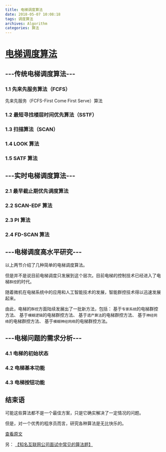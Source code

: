 ```yaml
---
title: 电梯调度算法
date: 2018-05-07 10:08:18
tags: 调度算法
archives: Algorithm
categories: 算法
---
```

# [电梯调度算法](https://mp.weixin.qq.com/s?__biz=MzIyMjYyMzg3MA%3D%3D&mid=2247485724&idx=1&sn=dafa64c031677b7c46b56e34d32c04ed&chksm=e82be80ddf5c611b153984068d34a24a77b470c0f0736cb6be162a4370f97e44613f371ca97b&mpshare=1&scene=23&srcid=05047xnZPzaJk0mK8Mo2G8jo%23rd)

## ---传统电梯调度算法---
### 1.1 先来先服务算法（FCFS）

  先来先服务（FCFS-First Come First Serve）算法

### 1.2 最短寻找楼层时间优先算法（SSTF）

### 1.3 扫描算法（SCAN）

### 1.4 LOOK 算法

### 1.5 SATF 算法

## ---实时电梯调度算法---
### 2.1 最早截止期优先调度算法

### 2.2 SCAN-EDF 算法

### 2.3 PI 算法

### 2.4 FD-SCAN 算法

## ---电梯调度高水平研究---
以上两节介绍了几种简单的电梯调度算法。

但是并不是说目前电梯调度只发展到这个层次。目前电梯的控制技术已经进入了电梯`群控`的时代。

随着微机在电梯系统中的应用和人工智能技术的发展，智能群控技术得以迅速发展起来。

由此，电梯的`群控`方面陆续发展出了一批新方法，包括：
基于`专家系统`的电梯群控方法、
基于`模糊逻辑`的电梯群控方法、
基于`遗产算法`的电梯群控方法、
基于`神经网络`的电梯群控方法、
基于`模糊神经网络`的电梯群控方法。

## ---电梯问题的需求分析---

### 4.1 电梯的初始状态

### 4.2 电梯基本功能

### 4.3 电梯按钮功能

## 结束语

可能这些算法都不是一个最佳方案，只是它确实解决了一定情况的问题。

但是，对一个优秀的程序员而言，研究各种算法是无比快乐的。

[查看原文](https://mp.weixin.qq.com/s?__biz=MzIyMjYyMzg3MA%3D%3D&mid=2247485724&idx=1&sn=dafa64c031677b7c46b56e34d32c04ed&chksm=e82be80ddf5c611b153984068d34a24a77b470c0f0736cb6be162a4370f97e44613f371ca97b&mpshare=1&scene=23&srcid=05047xnZPzaJk0mK8Mo2G8jo%23rd)

另：
[【知名互联网公司面试中常见的算法题】](https://www.zhihu.com/question/24964987)
